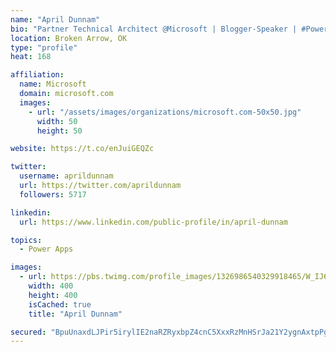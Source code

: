 ```yaml
---
name: "April Dunnam"
bio: "Partner Technical Architect @Microsoft | Blogger-Speaker | #PowerApps, #PowerAutomate, #Office365, #SharePoint | #WIT | #Karaoke Queen"
location: Broken Arrow, OK
type: "profile"
heat: 168

affiliation:
  name: Microsoft
  domain: microsoft.com
  images:
    - url: "/assets/images/organizations/microsoft.com-50x50.jpg"
      width: 50
      height: 50

website: https://t.co/enJuiGEQZc

twitter:
  username: aprildunnam
  url: https://twitter.com/aprildunnam
  followers: 5717

linkedin:
  url: https://www.linkedin.com/public-profile/in/april-dunnam

topics:
  - Power Apps

images:
  - url: https://pbs.twimg.com/profile_images/1326986540329918465/W_IJ6Ih2_400x400.jpg
    width: 400
    height: 400
    isCached: true
    title: "April Dunnam"

secured: "BpuUnaxdLJPir5irylIE2naRZRyxbpZ4cnC5XxxRzMnHSrJa21Y2ygnAxtpPgbBi4JhuPXpTOvAFcGt/X6HcHzGkNjrW6sL0wT6YaE5kan2dcgr9nRkX6UXPR3cP2TURbWwsN0jN6dmWaKB5tIKG4UR4CiAbi6mtZaXzWHqOtLoZtHUq/IkG4/b0JB/7qQqWrh7mWTPxTz0LdvFyXcuoJGzFohKETl8YVbLWWpireyD8t+EL7xuqjwWkCDKkeQgTdnCt4hvs8/eM/mPlNIpvuJmsPSKFU63i4IJy1VRQHADsAdW5CtFGAoSpmQKYi6fE57GwO/FBq4ysjbunJyj//wJo6xu+jpRpav6YB4xNjoRSHyEBTzB21CkTTV7jXaYTm0WlD6d/828LZwIW9U0J9zGj7hT/C317IuTXw2Felxw=;v/LTBuP2eQg3RMZ1dLgCUQ=="
---
```


